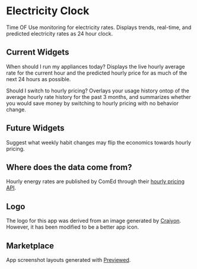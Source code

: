 # Electricity Clock

Time OF Use monitoring for electricity rates. Displays trends, real-time, and
predicted electricity rates as 24 hour clock.

## Current Widgets

When should I run my appliances today? Displays the live hourly average rate
for the current hour and the predicted hourly price for as much of the next 24
hours as possible.

Should I switch to hourly pricing? Overlays your usage history ontop of the
average hourly rate history for the past 3 months, and summarizes whether you
would save money by switching to hourly pricing with no behavior change.

## Future Widgets

Suggest what weekly habit changes may flip the economics towards hourly
pricing.

## Where does the data come from?

Hourly energy rates are published by ComEd through their [hourly pricing
API](https://hourlypricing.comed.com/comed-hourly-pricing-apis-terms-of-service/).

## Logo

The logo for this app was derived from an image generated by
[Craiyon](https://www.craiyon.com/terms). However, it has been modified to be a
better app icon.

## Marketplace

App screenshot layouts generated with [Previewed](https://previewed.app/).
